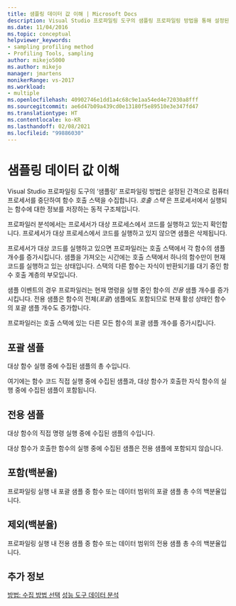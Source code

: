 ```yaml
---
title: 샘플링 데이터 값 이해 | Microsoft Docs
description: Visual Studio 프로파일링 도구의 샘플링 프로파일링 방법을 통해 설정된 간격으로 컴퓨터 프로세서를 중단하여 함수 호출 스택을 수집하는 방법을 알아봅니다.
ms.date: 11/04/2016
ms.topic: conceptual
helpviewer_keywords:
- sampling profiling method
- Profiling Tools, sampling
author: mikejo5000
ms.author: mikejo
manager: jmartens
monikerRange: vs-2017
ms.workload:
- multiple
ms.openlocfilehash: 40902746e1dd1a4c68c9e1aa54ed4e72030a8fff
ms.sourcegitcommit: ae6d47b09a439cd0e13180f5e89510e3e347fd47
ms.translationtype: HT
ms.contentlocale: ko-KR
ms.lasthandoff: 02/08/2021
ms.locfileid: "99886030"
---
```

# <a name="understand-sampling-data-values"></a>샘플링 데이터 값 이해

Visual Studio 프로파일링 도구의 ‘샘플링’ 프로파일링 방법은 설정된 간격으로 컴퓨터 프로세서를 중단하여 함수 호출 스택을 수집합니다. *호출 스택* 은 프로세서에서 실행되는 함수에 대한 정보를 저장하는 동적 구조체입니다.

프로파일러 분석에서는 프로세서가 대상 프로세스에서 코드를 실행하고 있는지 확인합니다. 프로세서가 대상 프로세스에서 코드를 실행하고 있지 않으면 샘플은 삭제됩니다.

프로세서가 대상 코드를 실행하고 있으면 프로파일러는 호출 스택에서 각 함수의 샘플 개수를 증가시킵니다. 샘플을 가져오는 시간에는 호출 스택에서 하나의 함수만이 현재 코드를 실행하고 있는 상태입니다. 스택의 다른 함수는 자식이 반환되기를 대기 중인 함수 호출 계층의 부모입니다.

샘플 이벤트의 경우 프로파일러는 현재 명령을 실행 중인 함수의 *전용* 샘플 개수를 증가시킵니다. 전용 샘플은 함수의 전체(*포괄*) 샘플에도 포함되므로 현재 활성 상태인 함수의 포괄 샘플 개수도 증가합니다.

 프로파일러는 호출 스택에 있는 다른 모든 함수의 포괄 샘플 개수를 증가시킵니다.

## <a name="inclusive-samples"></a>포괄 샘플

대상 함수 실행 중에 수집된 샘플의 총 수입니다.

여기에는 함수 코드 직접 실행 중에 수집된 샘플과, 대상 함수가 호출한 자식 함수의 실행 중에 수집된 샘플이 포함됩니다.

## <a name="exclusive-samples"></a>전용 샘플

대상 함수의 직접 명령 실행 중에 수집된 샘플의 수입니다.

대상 함수가 호출한 함수의 실행 중에 수집된 샘플은 전용 샘플에 포함되지 않습니다.

## <a name="inclusive-percent"></a>포함(백분율)

프로파일링 실행 내 포괄 샘플 중 함수 또는 데이터 범위의 포괄 샘플 총 수의 백분율입니다.

## <a name="exclusive-percent"></a>제외(백분율)

프로파일링 실행 내 전용 샘플 중 함수 또는 데이터 범위의 전용 샘플 총 수의 백분율입니다.

## <a name="see-also"></a>추가 정보

[방법: 수집 방법 선택](../profiling/how-to-choose-collection-methods.md)
[성능 도구 데이터 분석](../profiling/analyzing-performance-tools-data.md)
